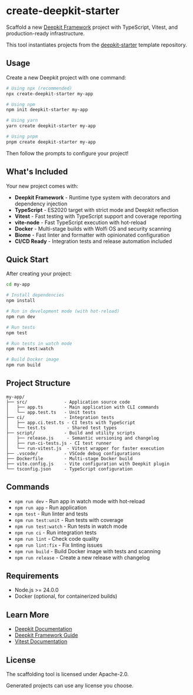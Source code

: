 # create-deepkit-starter

Scaffold a new [Deepkit Framework](https://deepkit.io) project with TypeScript, Vitest, and production-ready infrastructure.

This tool instantiates projects from the [deepkit-starter](https://github.com/eram/deepkit-starter) template repository.

## Usage

Create a new Deepkit project with one command:

```bash
# Using npx (recommended)
npx create-deepkit-starter my-app

# Using npm
npm init deepkit-starter my-app

# Using yarn
yarn create deepkit-starter my-app

# Using pnpm
pnpm create deepkit-starter my-app
```

Then follow the prompts to configure your project!

## What's Included

Your new project comes with:

- **Deepkit Framework** - Runtime type system with decorators and dependency injection
- **TypeScript** - ES2020 target with strict mode and Deepkit reflection
- **Vitest** - Fast testing with TypeScript support and coverage reporting
- **vite-node** - Fast TypeScript execution with hot-reload
- **Docker** - Multi-stage builds with Wolfi OS and security scanning
- **Biome** - Fast linter and formatter with opinionated configuration
- **CI/CD Ready** - Integration tests and release automation included

## Quick Start

After creating your project:

```bash
cd my-app

# Install dependencies
npm install

# Run in development mode (with hot-reload)
npm run dev

# Run tests
npm test

# Run tests in watch mode
npm run test:watch

# Build Docker image
npm run build
```

## Project Structure

```
my-app/
├── src/              - Application source code
│   ├── app.ts        - Main application with CLI commands
│   └── app.test.ts   - Unit tests
├── ci/               - Integration tests
│   ├── app.ci.test.ts - CI tests with TypeScript
│   └── test.ts        - Shared test types
├── script/           - Build and utility scripts
│   ├── release.js     - Semantic versioning and changelog
│   ├── run-ci-tests.js - CI test runner
│   └── run-vitest.js  - Vitest wrapper for faster execution
├── .vscode/          - VSCode debug configurations
├── Dockerfile        - Multi-stage Docker build
├── vite.config.js    - Vite configuration with Deepkit plugin
└── tsconfig.json     - TypeScript configuration
```

## Commands

- `npm run dev` - Run app in watch mode with hot-reload
- `npm run app` - Run application
- `npm test` - Run linter and tests
- `npm run test:unit` - Run tests with coverage
- `npm run test:watch` - Run tests in watch mode
- `npm run ci` - Run integration tests
- `npm run lint` - Check code quality
- `npm run lint:fix` - Fix linting issues
- `npm run build` - Build Docker image with tests and scanning
- `npm run release` - Create a new release with changelog

## Requirements

- Node.js >= 24.0.0
- Docker (optional, for containerized builds)

## Learn More

- [Deepkit Documentation](https://deepkit.io/documentation)
- [Deepkit Framework Guide](https://deepkit.io/library/framework)
- [Vitest Documentation](https://vitest.dev/)

## License

The scaffolding tool is licensed under Apache-2.0.

Generated projects can use any license you choose.
